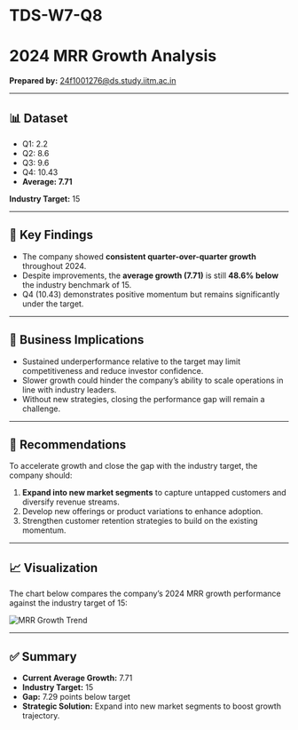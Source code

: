 # TDS-W7-Q8
# 2024 MRR Growth Analysis

**Prepared by:** 24f1001276@ds.study.iitm.ac.in  

---

## 📊 Dataset
- Q1: 2.2  
- Q2: 8.6  
- Q3: 9.6  
- Q4: 10.43  
- **Average: 7.71**  

**Industry Target:** 15  

---

## 🔑 Key Findings
- The company showed **consistent quarter-over-quarter growth** throughout 2024.  
- Despite improvements, the **average growth (7.71)** is still **48.6% below** the industry benchmark of 15.  
- Q4 (10.43) demonstrates positive momentum but remains significantly under the target.  

---

## 💼 Business Implications
- Sustained underperformance relative to the target may limit competitiveness and reduce investor confidence.  
- Slower growth could hinder the company’s ability to scale operations in line with industry leaders.  
- Without new strategies, closing the performance gap will remain a challenge.  

---

## 🚀 Recommendations
To accelerate growth and close the gap with the industry target, the company should:  
1. **Expand into new market segments** to capture untapped customers and diversify revenue streams.  
2. Develop new offerings or product variations to enhance adoption.  
3. Strengthen customer retention strategies to build on the existing momentum.  

---

## 📈 Visualization
The chart below compares the company’s 2024 MRR growth performance against the industry target of 15:  

![MRR Growth Trend](mrr_growth_trend.png)

---

## ✅ Summary
- **Current Average Growth:** 7.71  
- **Industry Target:** 15  
- **Gap:** 7.29 points below target  
- **Strategic Solution:** Expand into new market segments to boost growth trajectory.  
